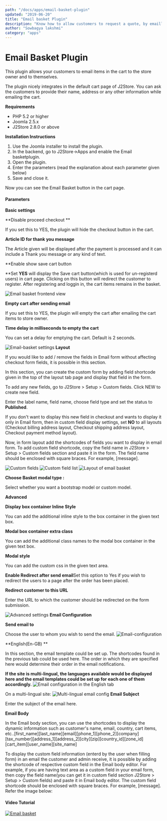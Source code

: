 ```yaml
---
path: "/docs/apps/email-basket-plugin"
updated: "2019-06-20"
title: "Email basket Plugin"
description: "Know how to allow customers to request a quote, by emailling their cart."
author: "Sowbagya lakshmi"
category: "apps"
---
```

# Email Basket Plugin

This plugin allows your customers to email items in the cart to the store owner and to themselves.

The plugin nicely integrates in the default cart page of J2Store. You can ask the customers to provide their name, address or any other information while emailing the cart.

**Requirements**

- PHP 5.2 or higher
- Joomla 2.5.x
- J2Store 2.8.0 or above

**Installation Instructions**

1. Use the Joomla installer to install the plugin.
2. In the backend, go to J2Store->Apps and enable the Email basketplugin. 
3. Open the plugin.
4. Enter the parameters (read the explanation about each parameter given below)
5. Save and close it.

Now you can see the Email Basket button in the cart page.

#### Parameters

**Basic settings**

**Disable proceed checkout **

If you set this to YES, the plugin will hide the checkout button in the cart.

**Article ID for thank you message**

The Article given will be displayed after the payment is processed and it can include a Thank you message or any kind of text.

**Enable show save cart button

**Set **YES** will display the Save cart button(which is used for un-registerd users) in cart page. Clicking on this button will redirect the customer to register. After registering and loggin in, the cart items remains in the basket.

![Email basket frontend view](https://raw.githubusercontent.com/j2store/doc-images/master//apps/email-basket/email-basket-frontend.png)

**Empty cart after sending email**

If you set this to YES, the plugin will empty the cart after emailing the cart items to store owner.

**Time delay in milliseconds to empty the cart**

You can set a delay for emptying the cart. Default is 2 seconds.

![Email-basket settings](https://raw.githubusercontent.com/j2store/doc-images/master//apps/email-basket/email-basket-settings.png)
**Layout**

If you would like to add / remove the fields in Email form without affecting checkout form fields, it is possible in this section.

In this section, you can create the custom form by adding field shortcode given in the top of the layout tab page and display that field in the form.

To add any new fields, go to J2Store > Setup > Custom fields. Click NEW to create new field.

Enter the label name, field name, choose field type and set the status to **Published**.

If you don't want to display this new field in checkout and wants to display it only in Email form, then in custom field display settings, set **NO** to all layouts (Checkout billing address layout, Checkout shipping address layout, Checkout payment method layout).

Now, in form layout add the shortcodes of fields you want to display in email form. To add custom field shortcode, copy the field name in J2Store > Setup > Custom fields section and paste it in the form. The field name should be enclosed with square braces. For example, [message].

![Custom fields](https://raw.githubusercontent.com/j2store/doc-images/master//apps/email-basket/email-basket-custom-field.png)
![Custom field list](https://raw.githubusercontent.com/j2store/doc-images/master//apps/email-basket/email-basket-custom-field-list.png)
![Layout of email basket](https://raw.githubusercontent.com/j2store/doc-images/master//apps/email-basket/email-basket-layout.png)

**Choose Basket modal type :**

Select whether you want a bootstrap model or custom model.

**Advanced**

**Display box container Inline Style**

You can add the additional inline style to the box container in the given text box.

**Modal box container extra class**

You can add the additional class names to the modal box container in the given text box.

**Modal style**

You can add the custom css in the given text area.

**Enable Redirect after send email**Set this option to Yes if you wish to redirect the users to a page after the order has been placed.

**Redirect customer to this URL**

Enter the URL to which the customer should be redirected on the form submission.

![Advanced settings](https://raw.githubusercontent.com/j2store/doc-images/master//apps/email-basket/email-basket-advanced-settings.png)
**Email Configuration**

**Send email to**

Choose the user to whom you wish to send the email.
![Email-configuration](https://raw.githubusercontent.com/j2store/doc-images/master//apps/email-basket/email-basket-email-config.png)

**English(En-GB) **

In this section, the email template could be set up. The shortcodes found in the previous tab could be used here. The order in which they are specified here would determine their order in the email notifications.

**If the site is multi-lingual, the languages available would be displayed here and the email templates could be set up for each one of them accordingly.**
![Email configuration in the English tab](https://raw.githubusercontent.com/j2store/doc-images/master//apps/email-basket/email-basket-email-shortcodes.png)

On a multi-lingual site: 
![Multi-lingual email config](https://raw.githubusercontent.com/j2store/doc-images/master//apps/email-basket/email-basket-multi-ling.png)
**Email Subject**

Enter the subject of the email here.

**Email Body**

In the Email body section, you can use the shortcodes to display the dynamic information such as customer's name, email, country, cart items, etc..[first\_name][last\_name][email][phone\_1][phone\_2][company][tax\_number][address\_1][address\_2][city][zip][country\_id][zone\_id][cart\_item][user\_name][site\_name]

To display the custom field information (enterd by the user when filling form) in an email the customer and admin receive, it is possible by adding the shortcode of respective custom field in the Email body editor. For example, if you are having text area as a custom field in your email form, then copy the field name(you can get it in custom field section J2Store > Setup > Custom fields) and paste it in Email body editor. The custom field shortcode should be enclosed with square braces. For example, [message]. Refer the image below:<br>


#### Video Tutorial
[![Email basket](https://img.youtube.com/vi/51J1UkeRu3Y/0.jpg)](https://youtu.be/IHpKrQI04Us "Email basket")



